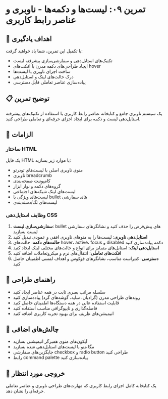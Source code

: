 # تمرین ۰۹: لیست‌ها و دکمه‌ها - ناوبری و عناصر رابط کاربری

## 🎯 اهداف یادگیری

با تکمیل این تمرین، شما یاد خواهید گرفت:

- تکنیک‌های استایل‌دهی و سفارشی‌سازی پیشرفته لیست
- ایجاد طراحی‌های دکمه مدرن با افکت‌های hover
- ساخت اجزای ناوبری با لیست‌ها
- درک حالت‌های لینک و استایل‌دهی
- پیاده‌سازی عناصر تعاملی قابل دسترسی

## 📋 توضیح تمرین

یک سیستم ناوبری جامع و کتابخانه عناصر رابط کاربری با استفاده از تکنیک‌های پیشرفته استایل‌دهی لیست و دکمه برای ایجاد اجزای حرفه‌ای و تعاملی طراحی کنید.

## 🔧 الزامات

### ساختار HTML

یک فایل HTML با موارد زیر بسازید:
- منوی ناوبری اصلی با لیست‌های تودرتو
- ناوبری breadcrumb
- کامپوننت صفحه‌بندی
- گروه‌های دکمه و نوار ابزار
- لیست‌های لینک شبکه‌های اجتماعی
- لیست‌های ویژگی با bullet های سفارشی
- لیست‌های تگ/دسته‌بندی

### وظایف استایل‌دهی CSS

1. **سفارشی‌سازی لیست**: bullet های پیش‌فرض را حذف کنید و نشانگرهای سفارشی لیست بسازید
2. **استایل‌دهی ناوبری**: لیست‌ها را به منوهای ناوبری افقی و عمودی تبدیل کنید
3. **حالت‌های دکمه**: حالت‌های hover، active، focus و disabled دکمه پیاده‌سازی کنید
4. **استایل‌دهی لینک**: استایل‌های متمایز برای انواع و حالت‌های مختلف لینک ایجاد کنید
5. **افکت‌های تعاملی**: انتقال‌های نرم و میکروتعاملات اضافه کنید
6. **دسترسی**: کنتراست مناسب، نشانگرهای فوکوس و اهداف لمسی اطمینان حاصل کنید

## 🎨 راهنمای طراحی

- سلسله مراتب بصری ثابت در همه عناصر ایجاد کنید
- روندهای طراحی مدرن (گرادیان، سایه، گوشه‌های گرد) پیاده‌سازی کنید
- قابلیت استفاده عالی در همه دستگاه‌ها اطمینان حاصل کنید
- فاصله‌گذاری و تایپوگرافی مناسب استفاده کنید
- انیمیشن‌های ظریف برای بهبود تجربه کاربری اضافه کنید

## 🚀 چالش‌های اضافی

- آیکون‌های منوی همبرگر انیمیشنی بسازید
- مگا منو با لیست‌های استایل‌دهی شده بسازید
- جایگزین‌های سفارشی checkbox و radio button طراحی کنید
- رابط command palette پیاده‌سازی کنید

## 📝 خروجی مورد انتظار

یک کتابخانه کامل اجزای رابط کاربری که مهارت‌های طراحی ناوبری و عناصر تعاملی حرفه‌ای را نشان دهد.
